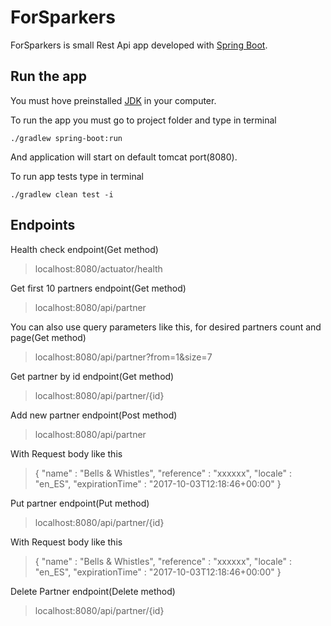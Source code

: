 # ForSparkers

ForSparkers is small Rest Api app developed with [Spring Boot](http://projects.spring.io/spring-boot/).

## Run the app

You must hove preinstalled [JDK](https://www.oracle.com/java/technologies/javase-downloads.html) in your computer.

To run the app you must go to project folder and type in terminal
```shell
./gradlew spring-boot:run
```
And application will start on default tomcat port(8080).

To run app tests type in terminal
```shell
./gradlew clean test -i
```

## Endpoints

Health check endpoint(Get method)
> localhost:8080/actuator/health

Get first 10 partners endpoint(Get method)
> localhost:8080/api/partner

You can also use query parameters like this, for desired partners count and page(Get method)
> localhost:8080/api/partner?from=1&size=7

Get partner by id endpoint(Get method)
> localhost:8080/api/partner/{id}

Add new partner endpoint(Post method)
> localhost:8080/api/partner

With Request body like this
>{
>    "name"              : "Bells & Whistles",
>    "reference"         : "xxxxxx",
>    "locale"            : "en_ES",
>    "expirationTime"    : "2017-10-03T12:18:46+00:00"
>}

Put partner endpoint(Put method)
> localhost:8080/api/partner/{id}

With Request body like this
>{
>    "name"              : "Bells & Whistles",
>    "reference"         : "xxxxxx",
>    "locale"            : "en_ES",
>    "expirationTime"    : "2017-10-03T12:18:46+00:00"
>}

Delete Partner endpoint(Delete method)
> localhost:8080/api/partner/{id}